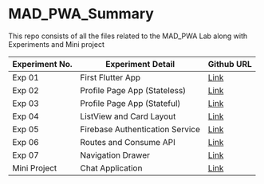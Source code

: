 # MAD_PWA_Summary

This repo consists of all the files related to the MAD_PWA Lab along with Experiments and Mini project

| Experiment No. | Experiment Detail               | Github URL                                            |
| -------------- | ------------------------------- | ----------------------------------------------------- |
| Exp 01         | First Flutter App               | [Link](https://github.com/HameedMulani/mad_pwa_01)      |
| Exp 02         | Profile Page App (Stateless)    | [Link](https://github.com/HameedMulani/mad_pwa_02)      |
| Exp 03         | Profile Page App (Stateful)     | [Link](https://github.com/HameedMulani/mad_pwa_03)      |
| Exp 04         | ListView and Card Layout        | [Link](https://github.com/HameedMulani/mad_pwa_04)      |
| Exp 05         | Firebase Authentication Service | [Link](https://github.com/HameedMulani/mad_pwa_05)      |
| Exp 06         | Routes and Consume API          | [Link](https://github.com/HameedMulani/mad_pwa_06) |
| Exp 07         | Navigation Drawer               | [Link](https://github.com/HameedMulani/mad_pwa_07)      |
| Mini Project   | Chat Application       | [Link]()        |
